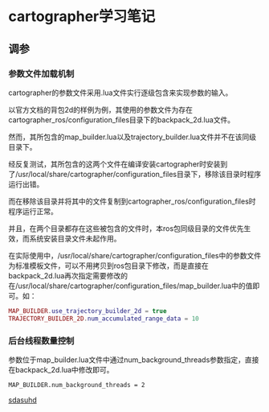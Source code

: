 # cartographer学习笔记

## 调参

### 参数文件加载机制

cartographer的参数文件采用.lua文件实行逐级包含来实现参数的输入。

以官方文档的背包2d的样例为例，其使用的参数文件为存在cartographer_ros/configuration_files目录下的backpack_2d.lua文件。

然而，其所包含的map_builder.lua以及trajectory_builder.lua文件并不在该同级目录下。

经反复测试，其所包含的这两个文件在编译安装cartographer时安装到了/usr/local/share/cartographer/configuration_files目录下，移除该目录时程序运行出错。

而在移除该目录并将其中的文件复制到cartographer_ros/configuration_files时程序运行正常。

并且，在两个目录都存在这些被包含的文件时，本ros包同级目录的文件优先生效，而系统安装目录文件未起作用。

在实际使用中，/usr/local/share/cartographer/configuration_files中的参数文件为标准模板文件，可以不用拷贝到ros包目录下修改，而是直接在backpack_2d.lua再次指定需要修改的在/usr/local/share/cartographer/configuration_files/map_builder.lua中的值即可。如：

```lua
MAP_BUILDER.use_trajectory_builder_2d = true
TRAJECTORY_BUILDER_2D.num_accumulated_range_data = 10
```

### 后台线程数量控制

参数位于map_builder.lua文件中通过num_background_threads参数指定，直接在backpack_2d.lua中修改即可。

```
MAP_BUILDER.num_background_threads = 2
```

[sdasuhd](grpc)


